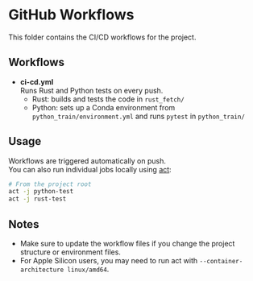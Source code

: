 # GitHub Workflows

This folder contains the CI/CD workflows for the project.

## Workflows

- **ci-cd.yml**  
  Runs Rust and Python tests on every push.  
  - Rust: builds and tests the code in `rust_fetch/`
  - Python: sets up a Conda environment from `python_train/environment.yml` and runs `pytest` in `python_train/`

## Usage

Workflows are triggered automatically on push.  
You can also run individual jobs locally using [act](https://github.com/nektos/act):

```bash
# From the project root
act -j python-test
act -j rust-test
```

## Notes

- Make sure to update the workflow files if you change the project structure or environment files.
- For Apple Silicon users, you may need to run act with `--container-architecture linux/amd64`.
